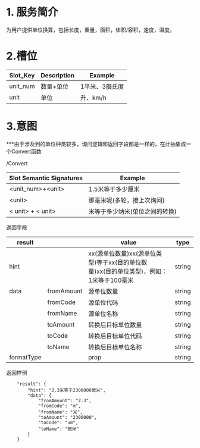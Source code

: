 # 1. 服务简介

为用户提供单位换算，包括长度，重量，面积，体积\/容积，速度，温度。

# 2.槽位

| **Slot\_Key** | **Description** | **Example** |
| --- | --- | --- |
| unit\_num | 数量+单位 | 1平米、3摄氏度 |
| unit | 单位 | 升、km\/h |

# 3.意图

\*\*\*由于涉及到的单位种类较多，询问逻辑和返回字段都是一样的，在此抽象成一个Convert函数

\/Convert

| **Slot Semantic Signatures** | **Example** |
| --- | --- |
| &lt;unit\_num&gt;+&lt;unit&gt; | 1.5米等于多少厘米 |
| &lt;unit&gt; | 那毫米呢\(多轮，接上次询问\) |
| &lt; unit&gt; + &lt; unit&gt; | 米等于多少纳米\(单位之间的转换\) |

返回字段

| **result** |  | **value** | **type** |
| --- | --- | --- | --- |
| hint |  | xx\(源单位数量\)xx\(源单位类型\)等于xx\(目的单位数量\)xx\(目的单位类型\)，例如：1米等于100毫米 | string |
| data | fromAmount | 源单位数量 | string |
|  | fromCode | 源单位代码 | string |
|  | fromName | 源单位名称 | string |
|  | toAmount | 转换后目标单位数量 | string |
|  | toCode | 转换后目标单位代码 | string |
|  | toName | 转换后目标单位名称 | string |
| formatType |  | prop | string |

返回样例

```
    "result": {
        "hint": "2.3米等于2300000微米",
        "data": {
            "fromAmount": "2.3",
            "fromCode": "m",
            "fromName": "米",
            "toAmount": "2300000",
            "toCode": "um",
            "toName": "微米"
        }
    }
```


